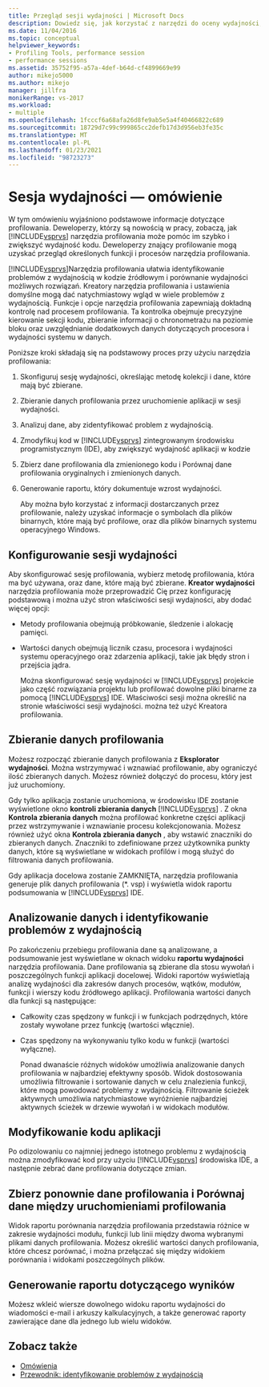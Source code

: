 ```yaml
---
title: Przegląd sesji wydajności | Microsoft Docs
description: Dowiedz się, jak korzystać z narzędzi do oceny wydajności, aby szybko osiągnąć produktywność i zwiększyć wydajność kodu ysuwane.
ms.date: 11/04/2016
ms.topic: conceptual
helpviewer_keywords:
- Profiling Tools, performance session
- performance sessions
ms.assetid: 35752f95-a57a-4def-b64d-cf4899669e99
author: mikejo5000
ms.author: mikejo
manager: jillfra
monikerRange: vs-2017
ms.workload:
- multiple
ms.openlocfilehash: 1fcccf6a68afa26d8fe9ab5e5a4f40466822c689
ms.sourcegitcommit: 18729d7c99c999865cc2defb17d3d956eb3fe35c
ms.translationtype: MT
ms.contentlocale: pl-PL
ms.lasthandoff: 01/23/2021
ms.locfileid: "98723273"
---
```

# <a name="performance-session-overview"></a>Sesja wydajności — omówienie
W tym omówieniu wyjaśniono podstawowe informacje dotyczące profilowania. Deweloperzy, którzy są nowością w pracy, zobaczą, jak [!INCLUDE[vsprvs](../code-quality/includes/vsprvs_md.md)] narzędzia profilowania może pomóc im szybko i zwiększyć wydajność kodu. Deweloperzy znający profilowanie mogą uzyskać przegląd określonych funkcji i procesów narzędzia profilowania.

 [!INCLUDE[vsprvs](../code-quality/includes/vsprvs_md.md)]Narzędzia profilowania ułatwia identyfikowanie problemów z wydajnością w kodzie źródłowym i porównanie wydajności możliwych rozwiązań. Kreatory narzędzia profilowania i ustawienia domyślne mogą dać natychmiastowy wgląd w wiele problemów z wydajnością. Funkcje i opcje narzędzia profilowania zapewniają dokładną kontrolę nad procesem profilowania. Ta kontrolka obejmuje precyzyjne kierowanie sekcji kodu, zbieranie informacji o chronometrażu na poziomie bloku oraz uwzględnianie dodatkowych danych dotyczących procesora i wydajności systemu w danych.

 Poniższe kroki składają się na podstawowy proces przy użyciu narzędzia profilowania:

1. Skonfiguruj sesję wydajności, określając metodę kolekcji i dane, które mają być zbierane.

2. Zbieranie danych profilowania przez uruchomienie aplikacji w sesji wydajności.

3. Analizuj dane, aby zidentyfikować problem z wydajnością.

4. Zmodyfikuj kod w [!INCLUDE[vsprvs](../code-quality/includes/vsprvs_md.md)] zintegrowanym środowisku programistycznym (IDE), aby zwiększyć wydajność aplikacji w kodzie

5. Zbierz dane profilowania dla zmienionego kodu i Porównaj dane profilowania oryginalnych i zmienionych danych.

6. Generowanie raportu, który dokumentuje wzrost wydajności.

   Aby można było korzystać z informacji dostarczanych przez profilowanie, należy uzyskać informacje o symbolach dla plików binarnych, które mają być profilowe, oraz dla plików binarnych systemu operacyjnego Windows.

## <a name="configure-the-performance-session"></a>Konfigurowanie sesji wydajności
 Aby skonfigurować sesję profilowania, wybierz metodę profilowania, która ma być używana, oraz dane, które mają być zbierane. **Kreator wydajności** narzędzia profilowania może przeprowadzić Cię przez konfigurację podstawową i można użyć stron właściwości sesji wydajności, aby dodać więcej opcji:

- Metody profilowania obejmują próbkowanie, śledzenie i alokację pamięci.

- Wartości danych obejmują licznik czasu, procesora i wydajności systemu operacyjnego oraz zdarzenia aplikacji, takie jak błędy stron i przejścia jądra.

  Można skonfigurować sesję wydajności w [!INCLUDE[vsprvs](../code-quality/includes/vsprvs_md.md)] projekcie jako część rozwiązania projektu lub profilować dowolne pliki binarne za pomocą [!INCLUDE[vsprvs](../code-quality/includes/vsprvs_md.md)] IDE. Właściwości sesji można określić na stronie właściwości sesji wydajności. można też użyć Kreatora profilowania.

## <a name="collect-profiling-data"></a>Zbieranie danych profilowania
 Możesz rozpocząć zbieranie danych profilowania z **Eksplorator wydajności**. Można wstrzymywać i wznawiać profilowanie, aby ograniczyć ilość zbieranych danych. Możesz również dołączyć do procesu, który jest już uruchomiony.

 Gdy tylko aplikacja zostanie uruchomiona, w środowisku IDE zostanie wyświetlone okno **kontroli zbierania danych** [!INCLUDE[vsprvs](../code-quality/includes/vsprvs_md.md)] . Z okna **Kontrola zbierania danych** można profilować konkretne części aplikacji przez wstrzymywanie i wznawianie procesu kolekcjonowania. Możesz również użyć okna **Kontrola zbierania danych** , aby wstawić znaczniki do zbieranych danych. Znaczniki to zdefiniowane przez użytkownika punkty danych, które są wyświetlane w widokach profilów i mogą służyć do filtrowania danych profilowania.

 Gdy aplikacja docelowa zostanie ZAMKNIĘTA, narzędzia profilowania generuje plik danych profilowania (*. vsp) i wyświetla widok raportu podsumowania w [!INCLUDE[vsprvs](../code-quality/includes/vsprvs_md.md)] IDE.

## <a name="analyze-the-data-and-identify-performance-issues"></a>Analizowanie danych i identyfikowanie problemów z wydajnością
 Po zakończeniu przebiegu profilowania dane są analizowane, a podsumowanie jest wyświetlane w oknach widoku **raportu wydajności** narzędzia profilowania. Dane profilowania są zbierane dla stosu wywołań i poszczególnych funkcji aplikacji docelowej. Widoki raportów wyświetlają analizę wydajności dla zakresów danych procesów, wątków, modułów, funkcji i wierszy kodu źródłowego aplikacji. Profilowania wartości danych dla funkcji są następujące:

- Całkowity czas spędzony w funkcji i w funkcjach podrzędnych, które zostały wywołane przez funkcję (wartości włącznie).

- Czas spędzony na wykonywaniu tylko kodu w funkcji (wartości wyłączne).

  Ponad dwanaście różnych widoków umożliwia analizowanie danych profilowania w najbardziej efektywny sposób. Widok dostosowania umożliwia filtrowanie i sortowanie danych w celu znalezienia funkcji, które mogą powodować problemy z wydajnością. Filtrowanie ścieżek aktywnych umożliwia natychmiastowe wyróżnienie najbardziej aktywnych ścieżek w drzewie wywołań i w widokach modułów.

## <a name="modify-the-application-code"></a>Modyfikowanie kodu aplikacji
 Po odizolowaniu co najmniej jednego istotnego problemu z wydajnością można zmodyfikować kod przy użyciu [!INCLUDE[vsprvs](../code-quality/includes/vsprvs_md.md)] środowiska IDE, a następnie zebrać dane profilowania dotyczące zmian.

## <a name="collect-profiling-data-again-and-compare-the-data-between-the-profiling-runs"></a>Zbierz ponownie dane profilowania i Porównaj dane między uruchomieniami profilowania
 Widok raportu porównania narzędzia profilowania przedstawia różnice w zakresie wydajności modułu, funkcji lub linii między dwoma wybranymi plikami danych profilowania. Możesz określić wartości danych profilowania, które chcesz porównać, i można przełączać się między widokiem porównania i widokami poszczególnych plików.

## <a name="generate-a-report-of-the-results"></a>Generowanie raportu dotyczącego wyników
 Możesz wkleić wiersze dowolnego widoku raportu wydajności do wiadomości e-mail i arkuszy kalkulacyjnych, a także generować raporty zawierające dane dla jednego lub wielu widoków.

## <a name="see-also"></a>Zobacz także
- [Omówienia](../profiling/overviews-performance-tools.md)
- [Przewodnik: identyfikowanie problemów z wydajnością](beginners-guide-to-cpu-sampling.md)
